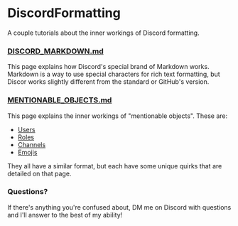 # DiscordFormatting

A couple tutorials about the inner workings of Discord formatting.

### [DISCORD_MARKDOWN.md](DISCORD_MARKDOWN.md)

This page explains how Discord's special brand of Markdown works. Markdown is a way to use special characters for rich text formatting, but Discor works slightly different from the standard or GitHub's version.

### [MENTIONABLE_OBJECTS.md](MENTIONABLE_OBJECTS.md)

This page explains the inner workings of "mentionable objects". These are:

- [Users](MENTIONABLE_OBJECTS.md#Users)
- [Roles](MENTIONABLE_OBJECTS.md#Roles)
- [Channels](MENTIONABLE_OBJECTS.md#Channels)
- [Emojis](MENTIONABLE_OBJECTS.md#Emojis)

They all have a similar format, but each have some unique quirks that are detailed on that page.

### Questions?

If there's anything you're confused about, DM me on Discord with questions and I'll answer to the best of my ability!
